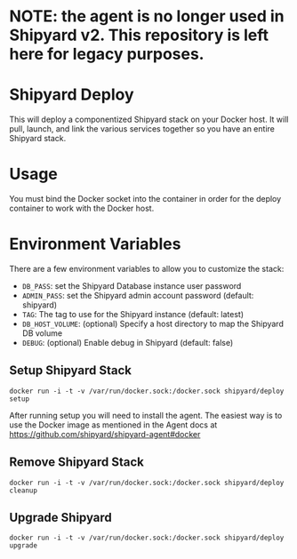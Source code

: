 # NOTE: the agent is no longer used in Shipyard v2. This repository is left here for legacy purposes.

# Shipyard Deploy
This will deploy a componentized Shipyard stack on your Docker host.  It will
pull, launch, and link the various services together so you have an entire
Shipyard stack.

# Usage
You must bind the Docker socket into the container in order for the deploy container
to work with the Docker host.

# Environment Variables
There are a few environment variables to allow you to customize the stack:

* `DB_PASS`: set the Shipyard Database instance user password
* `ADMIN_PASS`: set the Shipyard admin account password (default: shipyard)
* `TAG`: The tag to use for the Shipyard instance (default: latest)
* `DB_HOST_VOLUME`: (optional) Specify a host directory to map the Shipyard DB volume
* `DEBUG`: (optional) Enable debug in Shipyard (default: false)

## Setup Shipyard Stack
`docker run -i -t -v /var/run/docker.sock:/docker.sock shipyard/deploy setup`

After running setup you will need to install the agent.  The easiest way is to use the Docker image as mentioned in the Agent docs at https://github.com/shipyard/shipyard-agent#docker

## Remove Shipyard Stack
`docker run -i -t -v /var/run/docker.sock:/docker.sock shipyard/deploy cleanup`

## Upgrade Shipyard
`docker run -i -t -v /var/run/docker.sock:/docker.sock shipyard/deploy upgrade`
